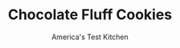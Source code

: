 ---
layout: ../../layouts/MarkdownPostLayout.astro
title: Chocolate Fluff Cookies
author: America's Test Kitchen
pubDate: 2023-03-15
description: "We relied on the dynamic duo of marshmallows and chocolate for a better-tasting Mallomar-inspired cookie."
image_url: https://res.cloudinary.com/hksqkdlah/image/upload/ar_1:1,c_fill,dpr_2.0,f_auto,fl_lossy.progressive.strip_profile,g_faces:auto,q_auto:low,w_344/36743_sfs-chocolate-fluff-cookies-010
tags: ["Desserts or Baked Goods","Chocolate","Cookies"]
calories: 1734
protein: 1
carbohydrates: 18
fats: 
fiber: 1
ingredients: ["12 , Carr's Whole Wheat Crackers","1 cup, Marshmallow Fluff","8 ounces, bittersweet chocolate, chopped","2 tablespoons, vegetable oil"]
serves: 12
time: ""
instructions: ["Spray wire rack with vegetable oil spray and set over parchment paper-lined rimmed baking sheet. Place crackers on wire rack. Using 2 greased spoons, top each cracker with 1 heaping tablespoon Fluff. Freeze, uncovered, until Fluff is firm, about 15 minutes.","Microwave chocolate and oil together in covered bowl, stirring occasionally, until melted and smooth, about 2 minutes.","Working with 1 cracker at a time, use fork to hold it over bowl of melted chocolate and use spoon to coat top and sides completely with chocolate, letting excess chocolate drip back into bowl. Return chocolate-coated cookies to wire rack. Freeze, uncovered, until chocolate is set and Fluff is firm, about 15 minutes. Serve, or transfer to refrigerator until serving time."]
nutrition: ["85 mg Potassium","40 mg Phosphorus","7 mg Calcium","26 mg Magnesium","38 mg Sodium","8 g Fat","3 g Monounsaturated","3 g Saturated","1 g Fiber","3 µg Folate (food)","12 g Sugars","2 µg Vitamin K","18 g Carbs","3 µg Folate equivalent (total)","1 g Protein","144 kcal Energy","12 g Sugars, added","1734 calories"]
notes: "These cookies are inspired by Mallomars but taste much better. Freezing the Fluff-topped cookies before coating them with chocolate prevents the Fluff from losing its shape. We like Carrs biscuits in this recipe for their round shape, crisp texture, and gentle sweetness. You can substitute 1 1/3 cups bittersweet chocolate chips for the bittersweet chocolate."
---